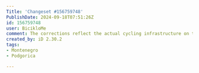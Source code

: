 ```yaml
---
Title: 'Changeset #156759748'
PublishDate: 2024-09-18T07:51:26Z
id: 156759748
user: BicikloMe
comment: The corrections reflect the actual cycling infrastructure on the ground, focusing on modifying incorrect tags and incorrectly marked cycling paths. This is the fourth set of changes.
created_by: iD 2.30.2
tags:
- Montenegro
- Podgorica

---
```

